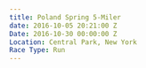 ```yaml
---
title: Poland Spring 5-Miler
date: 2016-10-05 20:21:00 Z
Date: 2016-10-30 00:00:00 Z
Location: Central Park, New York
Race Type: Run
---
```


